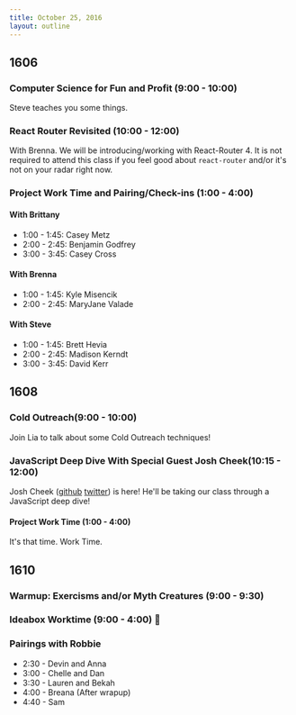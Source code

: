 ```yaml
---
title: October 25, 2016
layout: outline
---
```


## 1606

### Computer Science for Fun and Profit (9:00 - 10:00)
Steve teaches you some things.

### React Router Revisited (10:00 - 12:00)
With Brenna. We will be introducing/working with React-Router 4. It is not required to attend this class if you feel good about `react-router` and/or it's not on your radar right now. 

### Project Work Time and Pairing/Check-ins (1:00 - 4:00)

#### With Brittany

- 1:00 - 1:45: Casey Metz
- 2:00 - 2:45: Benjamin Godfrey
- 3:00 - 3:45: Casey Cross

#### With Brenna

- 1:00 - 1:45: Kyle Misencik
- 2:00 - 2:45: MaryJane Valade

#### With Steve

- 1:00 - 1:45: Brett Hevia
- 2:00 - 2:45: Madison Kerndt
- 3:00 - 3:45: David Kerr

## 1608

### Cold Outreach(9:00 - 10:00)

Join Lia to talk about some Cold Outreach techniques!

### JavaScript Deep Dive With Special Guest Josh Cheek(10:15 - 12:00)

Josh Cheek ([github](https://github.com/joshcheek) [twitter](https://twitter.com/josh_cheek)) is here! He'll be taking our class through a JavaScript deep dive!

#### Project Work Time (1:00 - 4:00)

It's that time. Work Time.



## 1610

### Warmup: Exercisms and/or Myth Creatures (9:00 - 9:30)

### Ideabox Worktime (9:00 - 4:00) :muscle:

### Pairings with Robbie

* 2:30 - Devin and Anna
* 3:00 - Chelle and Dan
* 3:30 - Lauren and Bekah
* 4:00 - Breana (After wrapup)
* 4:40 - Sam
